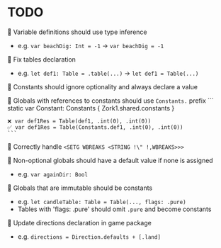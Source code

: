 # TODO

􀃳 Variable definitions should use type inference
  - e.g. `var beachDig: Int = -1` -> `var beachDig = -1`

􀃳 Fix tables declaration
  - e.g. `let def1: Table = .table(...)` -> `let def1 = Table(...)`

􀂒 Constants should ignore optionality and always declare a value

􀂒 Globals with references to constants should use `Constants.` prefix
    ```
    static var Constant: Constants {
        Zork1.shared.constants
    }

    ❌ var def1Res = Table(def1, .int(0), .int(0))
    ✅ var def1Res = Table(Constants.def1, .int(0), .int(0))
    ```

􀂒 Correctly handle `<SETG WBREAKS <STRING !\" !,WBREAKS>>>`

􀂒 Non-optional globals should have a default value if none is assigned

  - e.g. `var againDir: Bool`

􀂒 Globals that are immutable should be constants
  - e.g. `let candleTable: Table = Table(..., flags: .pure)`
  - Tables with 'flags: .pure' should omit `.pure` and become constants

􀂒 Update directions declaration in game package
  - e.g. `directions = Direction.defaults + [.land]`
